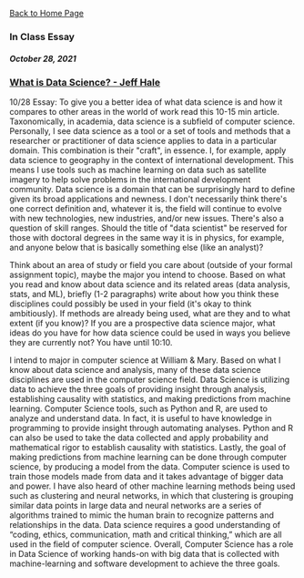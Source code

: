 [Back to Home Page](https://grace-yoon1.github.io/DATA150/)

### **In Class Essay**
##### October 28, 2021

### [What is Data Science? - Jeff Hale](https://towardsdatascience.com/what-is-data-science-8c8fbaef1d37)

10/28 Essay: To give you a better idea of what data science is and how it compares to other areas in the world of work read this 10-15 min article. Taxonomically, in academia, data science is a subfield of computer science. Personally, I see data science as a tool or a set of tools and methods that a researcher or practitioner of data science applies to data in a particular domain.  This combination is their "craft", in essence. I, for example, apply data science to geography in the context of international development. This means I use tools such as machine learning on data such as satellite imagery to help solve problems in the international development community. Data science is a domain that can be surprisingly hard to define given its broad applications and newness. I don't necessarily think there's one correct definition and, whatever it is, the field will continue to evolve with new technologies, new industries, and/or new issues. There's also a question of skill ranges. Should the title of "data scientist" be reserved for those with doctoral degrees in the same way it is in physics, for example, and anyone below that is basically something else (like an analyst)?

Think about an area of study or field you care about (outside of your formal assignment topic), maybe the major you intend to choose. Based on what you read and know about data science and its related areas (data analysis, stats, and ML), briefly (1-2 paragraphs) write about how you think these disciplines could possibly be used in your field (it's okay to think ambitiously). If methods are already being used, what are they and to what extent (if you know)? If you are a prospective data science major, what ideas do you have for how data science could be used in ways you believe they are currently not? You have until 10:10.

I intend to major in computer science at William & Mary. Based on what I know about data science and analysis, many of these data science disciplines are used in the computer science field. Data Science is utilizing data to achieve the three goals of providing insight through analysis, establishing causality with statistics, and making predictions from machine learning. Computer Science tools, such as Python and R, are used to analyze and understand data. In fact, it is useful to have knowledge in programming to provide insight through automating analyses. Python and R can also be used to take the data collected and apply probability and mathematical rigor to establish causality with statistics. Lastly, the goal of making predictions from machine learning can be done through computer science, by producing a model from the data. Computer science is used to train those models made from data and it takes advantage of bigger data and power. I have also heard of other machine learning methods being used such as clustering and neural networks, in which that clustering is grouping similar data points in large data and neural networks are a series of algorithms trained to mimic the human brain to recognize patterns and relationships in the data. Data science requires a good understanding of “coding, ethics, communication, math and critical thinking,” which are all used in the field of computer science. Overall, Computer Science has a role in Data Science of working hands-on with big data that is collected with machine-learning and software development to achieve the three goals.

